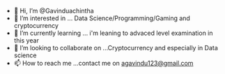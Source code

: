 - 👋 Hi, I’m @Gavinduachintha
- 👀 I’m interested in ... Data Science/Programming/Gaming and cryptocurrency
- 🌱 I’m currently learning ... i'm leaning to advaced level examination in this year
- 💞️ I’m looking to collaborate on ...Cryptocurrency and especially in Data science
- 📫 How to reach me ...contact me on agavindu123@gmail.com

<!---
Gavinduachintha/Gavinduachintha is a ✨ special ✨ repository because its `README.md` (this file) appears on your GitHub profile.
You can click the Preview link to take a look at your changes.
--->
